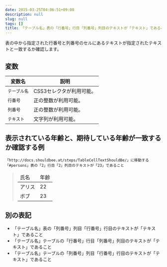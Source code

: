 ```yaml
---
date: 2015-03-25T04:06:51+09:00
description: null
slug: null
tags: []
title: 「テーブル名」表の「行番号」行目「列番号」列目のテキストが「テキスト」であること
---
```


表の中から指定された行番号と列番号のセルにあるテキストが指定されたテキストと一致するか確認します。

## 変数

変数名 | 説明
------|---------
`テーブル名` | CSS3セレクタが利用可能。
`行番号` | 正の整数が利用可能。
`列番号` | 正の整数が利用可能。
`テキスト` | 文字列が利用可能。

## 表示されている年齢と、期待している年齢が一致するか確認する例

```
「http://docs.shouldbee.at/steps/TableCellTextShouldBe/」に移動する
「#persons」表の「2」行目「2」列目のテキストが「23」であること
```

<blockquote>
<table id="persons">
  <thead>
    <tr>
        <td>氏名</td>
        <td>年齢</td>
    </tr>
  </thead>
  <tbody>
    <tr>
        <td>アリス</td>
        <td>22</td>
    </tr>
    <tr>
        <td>ボブ</td>
        <td>23</td>
    </tr>
  </tbody>
</table>
</blockquote>

## 別の表記

* 「テーブル名」表の「列番号」列目「行番号」行目のテキストが「テキスト」であること
* 「テーブル名」テーブルの「行番号」行目「列番号」列目のテキストが「テキスト」であること
* 「テーブル名」テーブルの「列番号」列目「行番号」行目のテキストが「テキスト」であること
